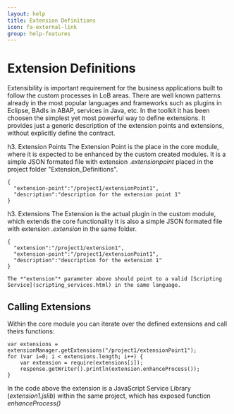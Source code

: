 ```yaml
---
layout: help
title: Extension Definitions
icon: fa-external-link
group: help-features
---
```


Extension Definitions
===

Extensibility is important requirement for the business applications built to follow the custom processes in LoB areas.
There are well known patterns already in the most popular languages and frameworks such as plugins in Eclipse, BAdIs in ABAP, services in Java, etc.
In the toolkit it has been choosen the simplest yet most powerful way to define extensions. It provides just a generic description of the extension points and extensions, without explicitly define the contract.

h3. Extension Points
The Extension Point is the place in the core module, where it is expected to be enhanced by the custom created modules.
It is a simple JSON formated file with extension *.extensionpoint* placed in the project folder "Extension_Definitions".

<pre><code>{
  "extension-point":"/project1/extensionPoint1",
  "description":"description for the extension point 1"
}
</code></pre>

h3. Extensions
The Extension is the actual plugin in the custom module, which extends the core functionality
It is also a simple JSON formated file with extension *.extension* in the same folder.

<pre><code>{
  "extension":"/project1/extension1",
  "extension-point":"/project1/extensionPoint1",
  "description":"description for the extension 1"
}
</code></pre>

<pre><code>The *"extension"* parameter above should point to a valid [Scripting Service](scripting_services.html) in the same language.
</code></pre>

Calling Extensions
---

Within the core module you can iterate over the defined extensions and call theirs functions:

<pre><code>var extensions = extensionManager.getExtensions("/project1/extensionPoint1");
for (var i=0; i < extensions.length; i++) {
    var extension = require(extensions[i]);
    response.getWriter().println(extension.enhanceProcess());
}
</code></pre>

In the code above the extension is a JavaScript Service Library (*extension1.jslib*) within the same project, which has exposed function *enhanceProcess()*
